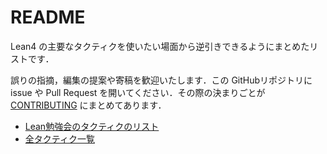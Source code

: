 # README

Lean4 の主要なタクティクを使いたい場面から逆引きできるようにまとめたリストです．

誤りの指摘，編集の提案や寄稿を歓迎いたします．この GitHubリポジトリに issue や Pull Request を開いてください．その際の決まりごとが [CONTRIBUTING](./CONTRIBUTING.md) にまとめてあります．

* [Lean勉強会のタクティクのリスト](https://github.com/yuma-mizuno/lean-math-workshop/blob/master/Tutorial/Basic/Tactics.lean)
* [全タクティク一覧](https://github.com/haruhisa-enomoto/mathlib4-all-tactics/blob/main/all-tactics.md)
